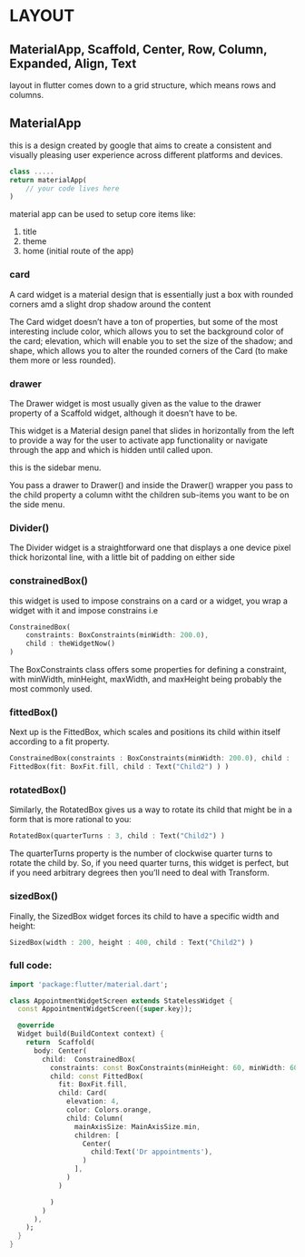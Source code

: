 # LAYOUT

## MaterialApp, Scaffold, Center, Row, Column, Expanded, Align, Text

layout in flutter comes down to a grid structure, which means rows and columns.

## MaterialApp

this is a design created by google that aims to create a consistent and visually pleasing user experience across different platforms and devices.

```dart
class .....
return materialApp(
    // your code lives here
)
```

material app can be used to setup core items like:

1. title
2. theme
3. home (initial route of the app)

### card

A card widget is a material design that is essentially just a box with rounded corners amd a slight drop shadow around the content

The Card widget doesn’t have a ton of properties, but some of the most interesting include color, which allows you to set the background color of the card; elevation, which will enable you to set the size of the shadow; and shape, which allows you to alter the rounded corners of the Card (to make them more or less rounded).

### drawer

The Drawer widget is most usually given as the value to the drawer property of a Scaffold widget, although it doesn’t have to be. 

This widget is a Material design panel that slides in horizontally from the left to provide a way for the user to activate app functionality or navigate through the app and which is hidden until called upon.

this is the sidebar menu.

You pass a drawer to Drawer() and inside the Drawer() wrapper you pass to the child property a column witht the children sub-items you want to be on the side menu.


### Divider()

The Divider widget is a straightforward one that displays a one device pixel thick horizontal line, with a little bit of padding on either side

### constrainedBox()

this widget is used to impose constrains on a card or a widget, you wrap a widget with it and impose constrains i.e

```dart
ConstrainedBox(
    constraints: BoxConstraints(minWidth: 200.0),
    child : theWidgetNow()
)
```

The BoxConstraints class offers some properties for defining a constraint, with minWidth, minHeight, maxWidth, and maxHeight being probably the most commonly used.

### fittedBox()

Next up is the FittedBox, which scales and positions its child within itself according to a fit property.

```dart
ConstrainedBox(constraints : BoxConstraints(minWidth: 200.0), child :
FittedBox(fit: BoxFit.fill, child : Text("Child2") ) )
```

### rotatedBox()

Similarly, the RotatedBox gives us a way to rotate its child that might be in a form that is more rational to you:

```dart
RotatedBox(quarterTurns : 3, child : Text("Child2") )
```
The quarterTurns property is the number of clockwise quarter turns to rotate the child by. So, if you need quarter turns, this widget is perfect, but if you need arbitrary degrees then you’ll need to deal with Transform.

### sizedBox()

Finally, the SizedBox widget forces its child to have a specific width and height:

```dart
SizedBox(width : 200, height : 400, child : Text("Child2") )
```

### full code:

```dart
import 'package:flutter/material.dart';

class AppointmentWidgetScreen extends StatelessWidget {
  const AppointmentWidgetScreen({super.key});

  @override
  Widget build(BuildContext context) {
    return  Scaffold(
      body: Center(
        child:  ConstrainedBox(
          constraints: const BoxConstraints(minHeight: 60, minWidth: 60),
          child: const FittedBox(
            fit: BoxFit.fill,
            child: Card(
              elevation: 4,
              color: Colors.orange,
              child: Column(
                mainAxisSize: MainAxisSize.min,
                children: [
                  Center(
                    child:Text('Dr appointments'),              
                  )
                ],
              )
            )

          )
        )
      ),
    );
  }
}
```


